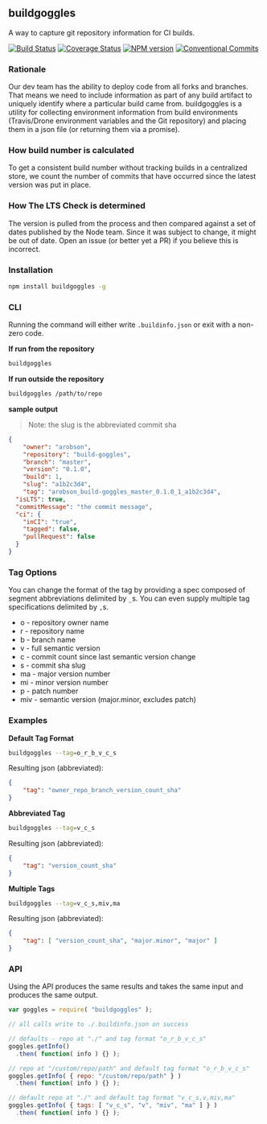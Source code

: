 ## buildgoggles
A way to capture git repository information for CI builds.

[![Build Status][travis-image]][travis-url]
[![Coverage Status][coveralls-image]][coveralls-url]
[![NPM version][npm-image]][npm-url]
[![Conventional Commits](https://img.shields.io/badge/Conventional%20Commits-1.0.0-yellow.svg)](https://conventionalcommits.org)

### Rationale
Our dev team has the ability to deploy code from all forks and branches. That means we need to include information as part of any build artifact to uniquely identify where a particular build came from. buildgoggles is a utility for collecting environment information from build environments (Travis/Drone environment variables and the Git repository) and placing them in a json file (or returning them via a promise).

### How build number is calculated
To get a consistent build number without tracking builds in a centralized store, we count the number of commits that have occurred since the latest version was put in place.

### How The LTS Check is determined
The version is pulled from the process and then compared against a set of dates published by the Node team. Since it was subject to change, it might be out of date. Open an issue (or better yet a PR) if you believe this is incorrect.

### Installation

```bash
npm install buildgoggles -g
```

### CLI
Running the command will either write `.buildinfo.json` or exit with a non-zero code.

__If run from the repository__
```bash
buildgoggles
```

__If run outside the repository__
```bash
buildgoggles /path/to/repo
```

__sample output__

> Note: the slug is the abbreviated commit sha

```json
{
	"owner": "arobson",
	"repository": "build-goggles",
	"branch": "master",
	"version": "0.1.0",
	"build": 1,
	"slug": "a1b2c3d4",
	"tag": "arobson_build-goggles_master_0.1.0_1_a1b2c3d4",
  "isLTS": true,
  "commitMessage": "the commit message",
  "ci": {
    "inCI": "true",
    "tagged": false,
    "pullRequest": false
  }
}
```

### Tag Options
You can change the format of the tag by providing a spec composed of segment abbreviations delimited by `_`s. You can even supply multiple tag specifications delimited by `,`s.

 * o - repository owner name
 * r - repository name
 * b - branch name
 * v - full semantic version
 * c - commit count since last semantic version change
 * s - commit sha slug
 * ma - major version number
 * mi - minor version number
 * p - patch number
 * miv - semantic version (major.minor, excludes patch)

### Examples

__Default Tag Format__
```bash
buildgoggles --tag=o_r_b_v_c_s
```

Resulting json (abbreviated): 
```json
{
	"tag": "owner_repo_branch_version_count_sha"
}
```

__Abbreviated Tag__
```bash
buildgoggles --tag=v_c_s
```

Resulting json (abbreviated): 
```json
{
	"tag": "version_count_sha"
}
```

__Multiple Tags__
```bash
buildgoggles --tag=v_c_s,miv,ma
```

Resulting json (abbreviated): 
```json
{
	"tag": [ "version_count_sha", "major.minor", "major" ]
}
```

### API
Using the API produces the same results and takes the same input and produces the same output.

```js
var goggles = require( "buildgoggles" );

// all calls write to ./.buildinfo.json on success

// defaults - repo at "./" and tag format "o_r_b_v_c_s"
goggles.getInfo()
  .then( function( info ) {} );

// repo at "/custom/repo/path" and default tag format "o_r_b_v_c_s"
goggles.getInfo( { repo: "/custom/repo/path" } )
  .then( function( info ) {} );

// default repo at "./" and default tag format "v_c_s,v,miv,ma"
goggles.getInfo( { tags: [ "v_c_s", "v", "miv", "ma" ] } )
  .then( function( info ) {} );
```

[travis-url]: https://travis-ci.org/arobson/buildGoggles
[travis-image]: https://travis-ci.org/arobson/buildgoggles.svg?branch=master
[coveralls-url]: https://coveralls.io/github/arobson/buildgoggles?branch=master
[coveralls-image]: https://coveralls.io/repos/github/arobson/buildgoggles/badge.svg?branch=master
[npm-url]: https://www.npmjs.com/package/buildGoggles
[npm-image]: https://img.shields.io/npm/v/buildGoggles.svg
